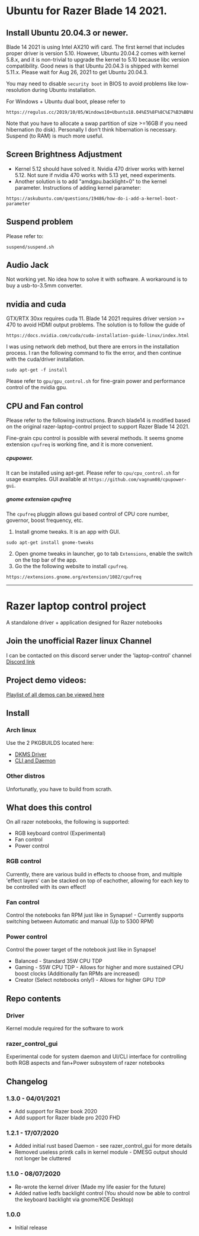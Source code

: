 # Ubuntu for Razer Blade 14 2021.
## Install Ubuntu 20.04.3 or newer.
Blade 14 2021 is using Intel AX210 wifi card. The first kernel that includes proper driver is version 5.10. However, Ubuntu 20.04.2 comes with kernel 5.8.x, and it is non-trivial to upgrade the kernel to 5.10 because libc version compatibility. Good news is that Ubuntu 20.04.3 is shipped with kernel 5.11.x. Please wait for Aug 26, 2021 to get Ubuntu 20.04.3.

You may need to disable `security boot` in BIOS to avoid problems like low-resolution during Ubuntu installation.

For Windows + Ubuntu dual boot, please refer to 
```
https://regulus.cc/2019/10/05/Windows10+Ubuntu18.04%E5%8F%8C%E7%B3%BB%E7%BB%9F%E7%AE%80%E5%8D%95%E5%AE%89%E8%A3%85%E6%8C%87%E5%8C%97/
```

Note that you have to allocate a swap partition of size >=16GB if you need hibernation (to disk). Personally I don't think hibernation is necessary. Suspend (to RAM) is much more useful.

## Screen Brightness Adjustment
- Kernel 5.12 should have solved it. Nvidia 470 driver works with kernel 5.12. Not sure if nvidia 470 works with 5.13 yet, need experiments.
- Another solution is to add "amdgpu.backlight=0" to the kernel parameter. Instructions of adding kernel parameter:
```
https://askubuntu.com/questions/19486/how-do-i-add-a-kernel-boot-parameter
```

## Suspend problem
Please refer to:
```
suspend/suspend.sh
```

## Audio Jack
Not working yet. No idea how to solve it with software. A workaround is to buy a usb-to-3.5mm converter.

## nvidia and cuda
GTX/RTX 30xx requires cuda 11. Blade 14 2021 requires driver version >= 470 to avoid HDMI output problems. The solution is to follow the guide of 
```
https://docs.nvidia.com/cuda/cuda-installation-guide-linux/index.html
```

I was using network deb method, but there are errors in the installation process. I ran the following command to fix the error, and then continue with the cuda/driver installation.
```
sudo apt-get -f install
```

Please refer to `gpu/gpu_control.sh` for fine-grain power and performance control of the nvidia gpu.

## CPU and Fan control
Please refer to the following instructions. Branch blade14 is modified based on the original razer-laptop-control project to support Razer Blade 14 2021.

Fine-grain cpu control is possible with several methods. It seems gnome extension `cpufreq` is working fine, and it is more convenient.
##### cpupower. 
It can be installed using apt-get. Please refer to `cpu/cpu_control.sh` for usage examples. GUI available at `https://github.com/vagnum08/cpupower-gui`.

##### gnome extension cpufreq
The `cpufreq` pluggin allows gui based control of CPU core number, governor, boost frequency, etc.
1. Install gnome tweaks. It is an app with GUI.
```
sudo apt-get install gnome-tweaks
```
2. Open gnome tweaks in launcher, go to tab `Extensions`, enable the switch on the top bar of the app.
3. Go the the following website to install `cpufreq`.
```
https://extensions.gnome.org/extension/1082/cpufreq
``` 
------

# Razer laptop control project
A standalone driver + application designed for Razer notebooks

## Join the unofficial Razer linux Channel
I can be contacted on this discord server under the 'laptop-control' channel
[Discord link](https://discord.gg/GdHKf45)

## Project demo videos:
[Playlist of all demos can be viewed here](https://www.youtube.com/playlist?list=PLxrw-4Vt7xtsO21RxaDwd7GJlKs3YU-g4)

## Install
### Arch linux
Use the 2 PKGBUILDS located here:
* [DKMS Driver](https://aur.archlinux.org/packages/razer-laptop-control-dkms-git/)
* [CLI and Daemon](https://aur.archlinux.org/packages/razer-laptop-control-git/)

### Other distros
Unfortunatly, you have to build from scrath.

## What does this control
On all razer notebooks, the following is supported:
* RGB keyboard control (Experimental)
* Fan control
* Power control

### RGB control
Currently, there are various build in effects to choose from, and multiple 'effect layers' can be stacked on top of eachother, allowing for each key to be controlled with its own effect!
### Fan control
Control the notebooks fan RPM just like in Synapse! - Currently supports switching between Automatic and manual (Up to 5300 RPM)
### Power control
Control the power target of the notebook just like in Synapse!
* Balanced - Standard 35W CPU TDP
* Gaming - 55W CPU TDP - Allows for higher and more sustained CPU boost clocks (Additionally fan RPMs are increased)
* Creator (Select notebooks only!) - Allows for higher GPU TDP

## Repo contents
### Driver
Kernel module required for the software to work

### razer_control_gui
Experimental code for system daemon and UI/CLI interface for controlling both RGB aspects and fan+Power subsystem of razer notebooks

## Changelog

### 1.3.0 - 04/01/2021
* Add support for Razer book 2020
* Add support for Razer blade pro 2020 FHD

### 1.2.1 - 17/07/2020
* Added initial rust based Daemon - see razer_control_gui for more details
* Removed useless printk calls in kernel module - DMESG output should not longer be cluttered

### 1.1.0 - 08/07/2020
* Re-wrote the kernel driver (Made my life easier for the future)
* Added native ledfs backlight control (You should now be able to control the keyboard backlight via gnome/KDE Desktop)

### 1.0.0
* Initial release
